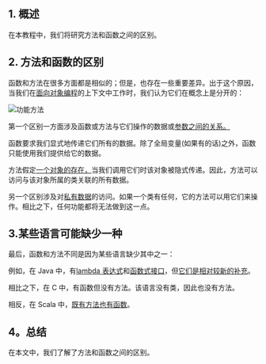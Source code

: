 ## 1. 概述

在本教程中，我们将研究方法和函数之间的区别。

## 2. 方法和函数的区别

函数和方法在很多方面都是相似的；但是，也存在一些重要差异。出于这个原因，当我们在[面向对象编程](https://www.baeldung.com/cs/oop-modeling-real-world)的上下文中工作时，我们认为它们在概念上是分开的：

![功能方法](https://www.baeldung.com/wp-content/uploads/sites/4/2021/04/functions-methods.jpg)

第一个区别一方面涉及函数或方法与它们操作的数据或[参数之间的关系。](https://www.baeldung.com/cs/call-by-reference-vs-call-by-value)

函数要求我们显式地传递它们所有的数据。除了全局变量(如果有的话)之外，函数只能使用我们提供给它的数据。

方法假定[一个对象的存在，](https://www.baeldung.com/java-classes-objects)当我们调用它们时该对象被隐式传递。因此，方法可以访问与该对象所属的类关联的所有数据。

另一个区别涉及对[私有数据](https://www.baeldung.com/java-private-keyword)的访问。如果一个类有任何，它的方法可以用它们来操作。相比之下，任何功能都将无法做到这一点。

## 3.某些语言可能缺少一种

最后，函数和方法不同是因为某些语言缺少其中之一：

例如，在 Java 中，有[lambda 表达式](https://www.baeldung.com/java-8-lambda-expressions-tips)和[函数式接口](https://www.baeldung.com/java-functional-library)，但[它们是相对较新的补充](https://www.baeldung.com/java-8-functional-interfaces#Lambdas)。

相比之下，在 C 中，有函数但没有方法。该语言没有类，因此也没有方法。

相反，在 Scala 中，[既有方法也有函数](https://www.baeldung.com/scala/functions-methods)。

## 4。总结

在本文中，我们了解了方法和函数之间的区别。